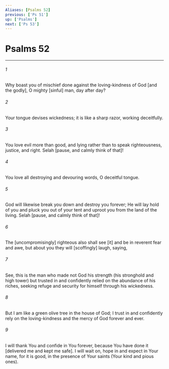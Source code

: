```yaml
---
Aliases: [Psalms 52]
previous: ['Ps 51']
up: ['Psalms']
next: ['Ps 53']
---
```

# Psalms 52

***


###### 1 


Why boast you of mischief done against the loving-kindness of God [and the godly], O mighty [sinful] man, day after day? 


###### 2 


Your tongue devises wickedness; it is like a sharp razor, working deceitfully. 


###### 3 


You love evil more than good, and lying rather than to speak righteousness, justice, and right. Selah [pause, and calmly think of that]! 


###### 4 


You love all destroying and devouring words, O deceitful tongue. 


###### 5 


God will likewise break you down and destroy you forever; He will lay hold of you and pluck you out of your tent and uproot you from the land of the living. Selah [pause, and calmly think of that]! 


###### 6 


The [uncompromisingly] righteous also shall see [it] and be in reverent fear and awe, but about you they will [scoffingly] laugh, saying, 


###### 7 


See, this is the man who made not God his strength (his stronghold and high tower) but trusted in and confidently relied on the abundance of his riches, seeking refuge and security for himself through his wickedness. 


###### 8 


But I am like a green olive tree in the house of God; I trust in and confidently rely on the loving-kindness and the mercy of God forever and ever. 


###### 9 


I will thank You and confide in You forever, because You have done it [delivered me and kept me safe]. I will wait on, hope in and expect in Your name, for it is good, in the presence of Your saints (Your kind and pious ones).
